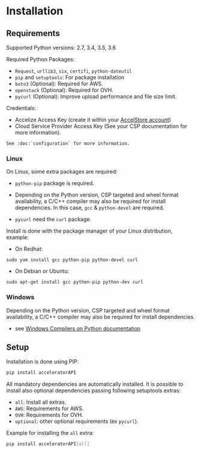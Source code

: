 # Installation

## Requirements

Supported Python versions: 2.7, 3.4, 3.5, 3.6

Required Python Packages:

+ `Request`, `urllib3`, `six`, `certifi`, `python-dateutil`
+ `pip` and `setuptools`: For package installation
+ `boto3` (Optional): Required for AWS.
+ `openstack` (Optional): Required for OVH.
+ `pycurl` (Optional): Improve upload performance and file size limit.

Credentials:

+ Accelize Access Key (create it within your [AccelStore account](https://accelstore.accelize.com/user/application))
+ Cloud Service Provider Access Key (See your CSP documentation for more information).

```eval_rst
See :doc:`configuration` for more information.
```

### Linux
On Linux, some extra packages are required:

+ `python-pip` package is required.

+ Depending on the Python version, CSP targeted and wheel format availability, a C/C++ compiler may also be required 
for install dependencies. In this case, `gcc` & `python-devel` are required.

+ `pycurl` need the `curl` package.

Install is done with the package manager of your Linux distribution, example:

+ On Redhat: 
```
sudo yum install gcc python-pip python-devel curl
```
+ On Debian or Ubuntu:
```
sudo apt-get install gcc python-pip python-dev curl
```

### Windows

Depending on the Python version, CSP targeted and wheel format availability, a C/C++ compiler may also be required for 
install dependencies.

+ see [Windows Compilers on Python documentation](https://wiki.python.org/moin/WindowsCompilers)

## Setup

Installation is done using PIP:
```bash
pip install acceleratorAPI
```

All mandatory dependencies are automatically installed. It is possible to install also optional dependencies passing 
following setuptools extras:

* `all`: Install all extras.
* `AWS`: Requirements for AWS.
* `OVH`: Requirements for OVH.
* `optional`: other optional requirements (ex `pycurl`).

Example for installing the `all` extra:
```bash
pip install acceleratorAPI[all]
```
